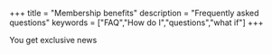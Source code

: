 +++
title = "Membership benefits"
description = "Frequently asked questions"
keywords = ["FAQ","How do I","questions","what if"]
+++

You get exclusive news